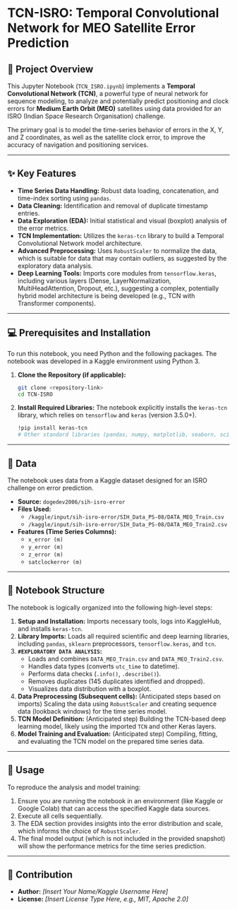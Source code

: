 # TCN-ISRO: Temporal Convolutional Network for MEO Satellite Error Prediction

## 🚀 Project Overview

This Jupyter Notebook (`TCN_ISRO.ipynb`) implements a **Temporal Convolutional Network (TCN)**, a powerful type of neural network for sequence modeling, to analyze and potentially predict positioning and clock errors for **Medium Earth Orbit (MEO)** satellites using data provided for an ISRO (Indian Space Research Organisation) challenge.

The primary goal is to model the time-series behavior of errors in the X, Y, and Z coordinates, as well as the satellite clock error, to improve the accuracy of navigation and positioning services.

---

## ✨ Key Features

* **Time Series Data Handling:** Robust data loading, concatenation, and time-index sorting using `pandas`.
* **Data Cleaning:** Identification and removal of duplicate timestamp entries.
* **Data Exploration (EDA):** Initial statistical and visual (boxplot) analysis of the error metrics.
* **TCN Implementation:** Utilizes the `keras-tcn` library to build a Temporal Convolutional Network model architecture.
* **Advanced Preprocessing:** Uses `RobustScaler` to normalize the data, which is suitable for data that may contain outliers, as suggested by the exploratory data analysis.
* **Deep Learning Tools:** Imports core modules from `tensorflow.keras`, including various layers (Dense, LayerNormalization, MultiHeadAttention, Dropout, etc.), suggesting a complex, potentially hybrid model architecture is being developed (e.g., TCN with Transformer components).

---

## 💻 Prerequisites and Installation

To run this notebook, you need Python and the following packages. The notebook was developed in a Kaggle environment using Python 3.

1.  **Clone the Repository (if applicable):**
    ```bash
    git clone <repository-link>
    cd TCN-ISRO
    ```

2.  **Install Required Libraries:**
    The notebook explicitly installs the `keras-tcn` library, which relies on `tensorflow` and `keras` (version 3.5.0+).

    ```bash
    !pip install keras-tcn
    # Other standard libraries (pandas, numpy, matplotlib, seaborn, scikit-learn) are typically included in environments like Kaggle/Colab.
    ```

---

## 📂 Data

The notebook uses data from a Kaggle dataset designed for an ISRO challenge on error prediction.

* **Source:** `dogedev2006/sih-isro-error`
* **Files Used:**
    * `/kaggle/input/sih-isro-error/SIH_Data_PS-08/DATA_MEO_Train.csv`
    * `/kaggle/input/sih-isro-error/SIH_Data_PS-08/DATA_MEO_Train2.csv`
* **Features (Time Series Columns):**
    * `x_error (m)`
    * `y_error (m)`
    * `z_error (m)`
    * `satclockerror (m)`

---

## 📝 Notebook Structure

The notebook is logically organized into the following high-level steps:

1.  **Setup and Installation:** Imports necessary tools, logs into KaggleHub, and installs `keras-tcn`.
2.  **Library Imports:** Loads all required scientific and deep learning libraries, including `pandas`, `sklearn` preprocessors, `tensorflow.keras`, and `tcn`.
3.  **`#EXPLORATORY DATA ANALYSIS`:**
    * Loads and combines `DATA_MEO_Train.csv` and `DATA_MEO_Train2.csv`.
    * Handles data types (converts `utc_time` to datetime).
    * Performs data checks (`.info()`, `.describe()`).
    * Removes duplicates (145 duplicates identified and dropped).
    * Visualizes data distribution with a boxplot.
4.  **Data Preprocessing (Subsequent cells):** (Anticipated steps based on imports) Scaling the data using `RobustScaler` and creating sequence data (lookback windows) for the time series model.
5.  **TCN Model Definition:** (Anticipated step) Building the TCN-based deep learning model, likely using the imported `TCN` and other Keras layers.
6.  **Model Training and Evaluation:** (Anticipated step) Compiling, fitting, and evaluating the TCN model on the prepared time series data.

---

## 🏃 Usage

To reproduce the analysis and model training:

1.  Ensure you are running the notebook in an environment (like Kaggle or Google Colab) that can access the specified Kaggle data sources.
2.  Execute all cells sequentially.
3.  The EDA section provides insights into the error distribution and scale, which informs the choice of `RobustScaler`.
4.  The final model output (which is not included in the provided snapshot) will show the performance metrics for the time series prediction.

---

## 🤝 Contribution

* **Author:** *[Insert Your Name/Kaggle Username Here]*
* **License:** *[Insert License Type Here, e.g., MIT, Apache 2.0]*
